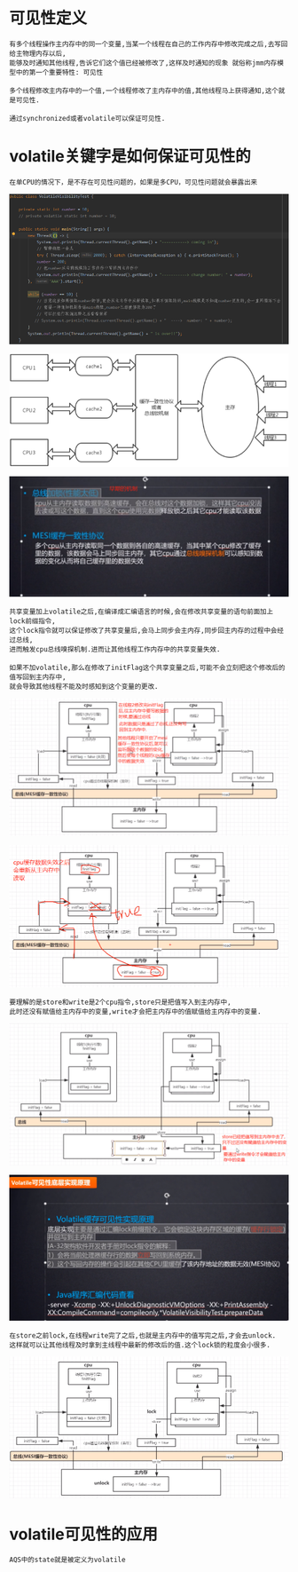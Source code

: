 # 可见性定义

    有多个线程操作主内存中的同一个变量,当某一个线程在自己的工作内存中修改完成之后,去写回给主物理内存以后,
    能够及时通知其他线程,告诉它们这个值已经被修改了,这样及时通知的现象 就俗称jmm内存模型中的第一个重要特性: 可见性
    
    多个线程修改主内存中的一个值,一个线程修改了主内存中的值,其他线程马上获得通知,这个就是可见性.

    通过synchronized或者volatile可以保证可见性.

# volatile关键字是如何保证可见性的

    在单CPU的情况下，是不存在可见性问题的，如果是多CPU，可见性问题就会暴露出来

![](../pics/volatile可见性代码示例.png)

![](../pics/可见性.png)

![](../pics/解决cpu缓存不一致.png)

    共享变量加上volatile之后,在编译成汇编语言的时候,会在修改共享变量的语句前面加上lock前缀指令,
    这个lock指令就可以保证修改了共享变量后,会马上同步会主内存,同步回主内存的过程中会经过总线,
    进而触发cpu总线嗅探机制.进而让其他线程工作内存中的共享变量失效.
    
    如果不加volatile,那么在修改了initFlag这个共享变量之后,可能不会立刻把这个修改后的值写回到主内存中,
    就会导致其他线程不能及时感知到这个变量的更改.

![](../pics/cpu的缓存一致性协议01.png)

![](../pics/cpu的缓存一致性协议02.png)

    要理解的是store和write是2个cpu指令,store只是把值写入到主内存中,
    此时还没有赋值给主内存中的变量,write才会把主内存中的值赋值给主内存中的变量.
    
![](../pics/store指令理解.png)

![](../pics/volatile可见性底层实现原理.png)

    在store之前lock,在线程write完了之后,也就是主内存中的值写完之后,才会去unlock.
    这样就可以让其他线程及时拿到主线程中最新的修改后的值.这个lock锁的粒度会小很多.

![](../pics/lock指令和unlock指令.png)

# volatile可见性的应用

    AQS中的state就是被定义为volatile
